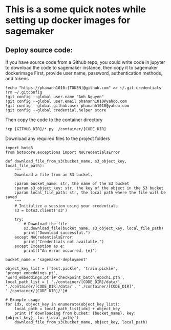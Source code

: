 # This is a some quick notes while setting up docker images for sagemaker

## Deploy source code:
If you have source code from a Github repo, you could write code in jupyter to download the code to sagemaker instance, then copy it to sagemaker dockerimage
First, provide user name, password, authentication methods, and tokens
```
!echo "https://phananh1010:[TOKEN]@github.com" >> ~/.git-credentials
!rm ~/.gitconfig
!git config --global user.name "Anh Nguyen"
!git config --global user.email phananh1010@yahoo.com
!git config --global github.user phananh1010@yahoo.com
!git config --global credential.helper store
```

Then copy the code to the container directory
```
!cp [GITHUB_DIR]/*.py ./container/[CODE_DIR]
```

Download any required files to the project folders
```
import boto3
from botocore.exceptions import NoCredentialsError

def download_file_from_s3(bucket_name, s3_object_key, local_file_path):
    """
    Download a file from an S3 bucket.
    
    :param bucket_name: str, the name of the S3 bucket
    :param s3_object_key: str, the key of the object in the S3 bucket
    :param local_file_path: str, the local path where the file will be saved
    """
    # Initialize a session using your credentials
    s3 = boto3.client('s3')
    
    try:
        # Download the file
        s3.download_file(bucket_name, s3_object_key, local_file_path)
        print("Download successful.")
    except NoCredentialsError:
        print("Credentials not available.")
    except Exception as e:
        print(f"An error occurred: {e}")

bucket_name = 'sagemaker-deployment'

object_key_list = ['test.pickle', 'train.pickle', 'prompt_embeddings.pt', 'word_embeddings.pt']#'checkpoint_batch_epoch1.pth', 
local_path_list = [ './container/[CODE_DIR]/data/', './container/[CODE_DIR]/data/', './container/[CODE_DIR]', './container/[CODE_DIR]/']#

# Example usage
for idx, object_key in enumerate(object_key_list):
    local_path = local_path_list[idx] + object_key
    print (f'downloading from bucket: {bucket_name}, key: {object_key}, to: {local_path}')
    download_file_from_s3(bucket_name, object_key, local_path)
```
